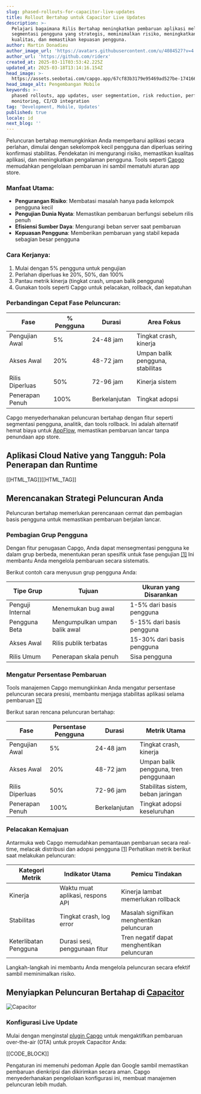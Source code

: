 ```yaml
---
slug: phased-rollouts-for-capacitor-live-updates
title: Rollout Bertahap untuk Capacitor Live Updates
description: >-
  Pelajari bagaimana Rilis Bertahap meningkatkan pembaruan aplikasi melalui
  segmentasi pengguna yang strategis, meminimalkan risiko, meningkatkan
  kualitas, dan memastikan kepuasan pengguna.
author: Martin Donadieu
author_image_url: 'https://avatars.githubusercontent.com/u/4084527?v=4'
author_url: 'https://github.com/riderx'
created_at: 2025-03-11T03:53:42.225Z
updated_at: 2025-03-18T13:14:16.154Z
head_image: >-
  https://assets.seobotai.com/capgo.app/67cf83b3179e95469ad527be-1741665244026.jpg
head_image_alt: Pengembangan Mobile
keywords: >-
  phased rollouts, app updates, user segmentation, risk reduction, performance
  monitoring, CI/CD integration
tag: 'Development, Mobile, Updates'
published: true
locale: id
next_blog: ''
---
```


Peluncuran bertahap memungkinkan Anda memperbarui aplikasi secara perlahan, dimulai dengan sekelompok kecil pengguna dan diperluas seiring konfirmasi stabilitas. Pendekatan ini mengurangi risiko, memastikan kualitas aplikasi, dan meningkatkan pengalaman pengguna. Tools seperti [Capgo](https://capgoapp/) memudahkan pengelolaan pembaruan ini sambil mematuhi aturan app store.

### Manfaat Utama:

-   **Pengurangan Risiko**: Membatasi masalah hanya pada kelompok pengguna kecil
-   **Pengujian Dunia Nyata**: Memastikan pembaruan berfungsi sebelum rilis penuh
-   **Efisiensi Sumber Daya**: Mengurangi beban server saat pembaruan
-   **Kepuasan Pengguna**: Memberikan pembaruan yang stabil kepada sebagian besar pengguna

### Cara Kerjanya:

1.  Mulai dengan 5% pengguna untuk pengujian
2.  Perlahan diperluas ke 20%, 50%, dan 100%
3.  Pantau metrik kinerja (tingkat crash, umpan balik pengguna)
4.  Gunakan tools seperti Capgo untuk pelacakan, rollback, dan kepatuhan

### Perbandingan Cepat Fase Peluncuran:

| Fase | % Pengguna | Durasi | Area Fokus |
| --- | --- | --- | --- |
| Pengujian Awal | 5% | 24-48 jam | Tingkat crash, kinerja |
| Akses Awal | 20% | 48-72 jam | Umpan balik pengguna, stabilitas |
| Rilis Diperluas | 50% | 72-96 jam | Kinerja sistem |
| Penerapan Penuh | 100% | Berkelanjutan | Tingkat adopsi |

Capgo menyederhanakan peluncuran bertahap dengan fitur seperti segmentasi pengguna, analitik, dan tools rollback. Ini adalah alternatif hemat biaya untuk [AppFlow](https://ionicio/appflow/), memastikan pembaruan lancar tanpa penundaan app store.

## Aplikasi Cloud Native yang Tangguh: Pola Penerapan dan Runtime

[[HTML_TAG]][[HTML_TAG]]

## Merencanakan Strategi Peluncuran Anda

Peluncuran bertahap memerlukan perencanaan cermat dan pembagian basis pengguna untuk memastikan pembaruan berjalan lancar.

### Pembagian Grup Pengguna

Dengan fitur penugasan Capgo, Anda dapat mensegmentasi pengguna ke dalam grup berbeda, menentukan peran spesifik untuk fase pengujian [\[1\]](https://capgoapp/) Ini membantu Anda mengelola pembaruan secara sistematis.

Berikut contoh cara menyusun grup pengguna Anda:

| Tipe Grup | Tujuan | Ukuran yang Disarankan |
| --- | --- | --- |
| Penguji Internal | Menemukan bug awal | 1-5% dari basis pengguna |
| Pengguna Beta | Mengumpulkan umpan balik awal | 5-15% dari basis pengguna |
| Akses Awal | Rilis publik terbatas | 15-30% dari basis pengguna |
| Rilis Umum | Penerapan skala penuh | Sisa pengguna |

### Mengatur Persentase Pembaruan

Tools manajemen Capgo memungkinkan Anda mengatur persentase peluncuran secara presisi, membantu menjaga stabilitas aplikasi selama pembaruan [\[1\]](https://capgoapp/)

Berikut saran rencana peluncuran bertahap:

| Fase | Persentase Pengguna | Durasi | Metrik Utama |
| --- | --- | --- | --- |
| Pengujian Awal | 5% | 24-48 jam | Tingkat crash, kinerja |
| Akses Awal | 20% | 48-72 jam | Umpan balik pengguna, tren penggunaan |
| Rilis Diperluas | 50% | 72-96 jam | Stabilitas sistem, beban jaringan |
| Penerapan Penuh | 100% | Berkelanjutan | Tingkat adopsi keseluruhan |

### Pelacakan Kemajuan

Antarmuka web Capgo memudahkan pemantauan pembaruan secara real-time, melacak distribusi dan adopsi pengguna [\[1\]](https://capgoapp/) Perhatikan metrik berikut saat melakukan peluncuran:

| Kategori Metrik | Indikator Utama | Pemicu Tindakan |
| --- | --- | --- |
| Kinerja | Waktu muat aplikasi, respons API | Kinerja lambat memerlukan rollback |
| Stabilitas | Tingkat crash, log error | Masalah signifikan menghentikan peluncuran |
| Keterlibatan Pengguna | Durasi sesi, penggunaan fitur | Tren negatif dapat menghentikan peluncuran |

Langkah-langkah ini membantu Anda mengelola peluncuran secara efektif sambil meminimalkan risiko.

## Menyiapkan Peluncuran Bertahap di [Capacitor](https://capacitorjscom/)

![Capacitor](https://mars-imagesimgixnet/seobot/screenshots/capacitorjscom-4c1a6a7e452082d30f5bff9840b00b7d-2025-03-11jpg?auto=compress)

### Konfigurasi Live Update

Mulai dengan menginstal [plugin Capgo](https://capgoapp/plugins/) untuk mengaktifkan pembaruan over-the-air (OTA) untuk proyek Capacitor Anda:

[[CODE_BLOCK]]

Pengaturan ini memenuhi pedoman Apple dan Google sambil memastikan pembaruan dienkripsi dan dikirimkan secara aman. Capgo menyederhanakan pengelolaan konfigurasi ini, membuat manajemen peluncuran lebih mudah.